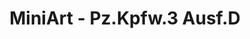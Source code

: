 ---
layout: product
title: "MiniArt - Pz.Kpfw.3 Ausf.D"
price: "5500" 
desc: "N/A"
img_path: "/assets/img/MI35169.jpg"
brand: "N/A"
available: false
special_offer: false
new: false
soon: false
cat: "010000"
subcat: "010100"
subsubcat: "0N/A"
sifra: "MI35169"
popular: true
---